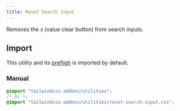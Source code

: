 ```yaml
---
title: Reset Search Input
---
```


<script>
    import dedent from "dedent"
    import ApiTable from "$lib/components/ApiTable.svelte"

    const utilities = [
        [
            "reset-search-input",
            dedent`
                &::-webkit-search-decoration,
                &::-webkit-search-cancel-button,
                &::-webkit-search-results-button,
                &::-webkit-search-results-decoration {
                    -webkit-appearance: none;
                }
            `,
        ],
    ]
</script>

Removes the x (value clear button) from search inputs.

<!-- prettier-ignore -->
<ApiTable
    rows={utilities}
/>

## Import

This utility and its [prefligh](/tailwindcss-addons/preflight/reset-search-input) is imported by default.

### Manual

```css
@import "tailwindcss-addons/utilities";
/* Or */
@import "tailwindcss-addons/utilities/reset-search-input.css";
```
